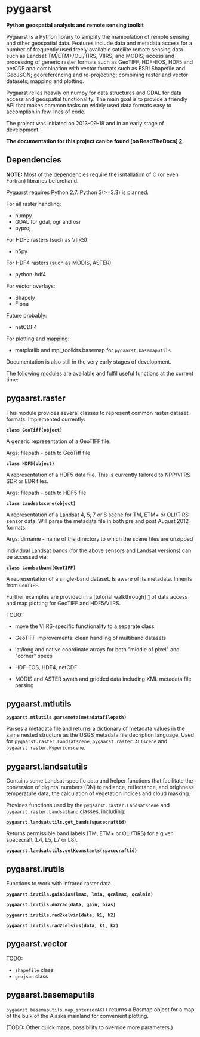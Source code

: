pygaarst
========================================================

**Python geospatial analysis and remote sensing toolkit**

Pygaarst is a Python library to simplify the manipulation of 
remote sensing and other geospatial data. Features include data and metadata 
access for a number of frequently used freely available satellite remote sensing data such as Landsat TM/ETM+/OLI/TIRS, VIIRS, and MODIS; access and processing of generic raster formats such as GeoTIFF, HDF-EOS, HDF5 and netCDF  and combination with vector formats such as ESRI Shapefile and GeoJSON; 
georeferencing and re-projecting; combining raster and vector datasets; 
mapping and plotting. 

Pygaarst relies heavily on numpy for data structures and GDAL for data access
and geospatial functionality. The main goal is to 
provide a friendly API that makes common tasks on widely used data formats easy to accomplish in few lines of code.

The project was initiated on 2013-09-18 and in an early stage of development.

**The documentation for this project can be found [on ReadTheDocs] [2].**

  [2]: http://pygaarst.readthedocs.org/en/latest/

Dependencies
------------

**NOTE:** Most of the dependencies require the isntallation of C (or even 
Fortran) libraries beforehand. 

Pygaarst requires Python 2.7. Python 3(>=3.3) is planned. 

For all raster handling:

* numpy
* GDAL for gdal, ogr and osr
* pyproj

For HDF5 rasters (such as VIIRS):

* h5py

For HDF4 rasters (such as MODIS, ASTER)

* python-hdf4

For vector overlays:

* Shapely
* Fiona

Future probably: 

* netCDF4

For plotting and mapping:

* matplotlib and mpl_toolkits.basemap for `pygaarst.basemaputils`

Documentation is also still in the very early stages of development.

The following modules are available and fulfil useful functions at the current time:


pygaarst.raster
---------------

This module provides several classes to represent common raster dataset formats. Implemented currently:

**`class GeoTiff(object)`**

A generic representation of a GeoTIFF file. 

Args: 
  filepath - path to GeoTiff file
  
**`class HDF5(object)`**

A representation of a HDF5 data file. This is currently tailored to NPP/VIIRS SDR 
or EDR files. 

Args:
  filepath - path to HDF5 file

**`class Landsatscene(object)`**

A representation of a Landsat 4, 5, 7 or 8 scene for TM, ETM+ or OLI/TIRS sensor data. 
Will parse the metadata file in both pre and post August 2012 formats. 

Args:
  dirname - name of the directory to which the scene files are unzipped
  
Individual Landsat bands (for the above sensors and Landsat versions) can be accessed via:

**`class Landsatband(GeoTIFF)`**

A representation of a single-band dataset. Is aware of its metadata. Inherits from `GeoTIFF`.

Further examples are provided in a [tutorial walkthrough] [1] of data access and map plotting for GeoTIFF and HDF5/VIIRS.

TODO:
* move the VIIRS-specific functionality to a separate class
* GeoTIFF improvements: clean handling of multiband datasets
* lat/long and native coordinate arrays for both "middle of pixel" and "corner" specs
* HDF-EOS, HDF4, netCDF 
* MODIS and ASTER swath and gridded data including XML metadata file parsing

  [1]: http://nbviewer.ipython.org/7593127

pygaarst.mtlutils
---------------------

**`pygaarst.mtlutils.parsemeta(metadatafilepath)`**

Parses a metadata file and returns a dictionary of metadata values in the same
nested structure as the USGS metadata file decription language. Used for 
`pygaarst.raster.Landsatscene`, `pygaarst.raster.ALIscene` and 
`pygaarst.raster.Hyperionscene`. 

pygaarst.landsatutils
---------------------
Contains some Landsat-specific data and helper functions that facilitate the
conversion of digintal numbers (DN) to radiance, reflectance, 
and brighness temperature data, the calculation of vegetation indices
and cloud masking. 

Provides functions used by the `pygaarst.raster.Landsatscene` and `pygaarst.raster.Landsatband` classes, including:

**`pygaarst.landsatutils.get_bands(spacecraftid)`**

Returns permissible band labels (TM, ETM+ or OLI/TIRS) for a given spacecraft (L4, L5, L7 or L8).

**`pygaarst.landsatutils.getKconstants(spacecraftid)`**

pygaarst.irutils
---------------------

Functions to work with infrared raster data.

**`pygaarst.irutils.gainbias(lmax, lmin, qcalmax, qcalmin)`**

**`pygaarst.irutils.dn2rad(data, gain, bias)`**

**`pygaarst.irutils.rad2kelvin(data, k1, k2)`**

**`pygaarst.irutils.rad2celsius(data, k1, k2)`**

pygaarst.vector
---------------

TODO: 
* `shapefile` class
* `geojson` class

pygaarst.basemaputils
---------------------

`pygaarst.basemaputils.map_interiorAK()` returns a Basmap object for a map of 
the bulk of the Alaska mainland for convenient plotting.

(TODO: Other quick maps, possibility to override more parameters.)
